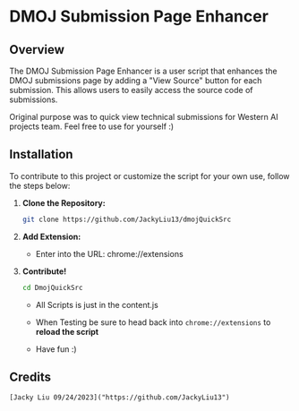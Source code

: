# DMOJ Submission Page Enhancer #

## Overview ##

The DMOJ Submission Page Enhancer is a user script that enhances the DMOJ submissions page by adding a "View Source" button for each submission. This allows users to easily access the source code of submissions.

Original purpose was to quick view technical submissions for Western AI projects team. Feel free to use for yourself :)

## Installation ##

To contribute to this project or customize the script for your own use, follow the steps below:

1. **Clone the Repository:**

   ```sh
   git clone https://github.com/JackyLiu13/dmojQuickSrc
   ```

2.  **Add Extension:**
    * Enter into the URL: chrome://extensions 


3.  **Contribute!**
    ```sh
    cd DmojQuickSrc
    ```
    * All Scripts is just in the content.js

    * When Testing be sure to head back into `chrome://extensions` to **reload the script**

    * Have fun :)

## Credits ##
    [Jacky Liu 09/24/2023]("https://github.com/JackyLiu13")




 
